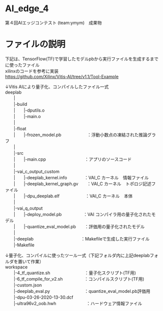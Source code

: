 # AI_edge_4
第４回AIエッジコンテスト (team:ymym)　成果物

# ファイルの説明
下記は、TensorFlow(TF)で学習したモデルpbから実行ファイルを生成するまでに使ったファイル  
xilinxのコードを参考に実装  
https://github.com/Xilinx/Vitis-AI/tree/v1.1/Tool-Example  
  
↓Vitis AIにより量子化、コンパイルしたファイル一式  
deeplab  
　　|  
　　|-build  
　　|　　|-dputils.o  
　　|　　|-main.o  
　　|  
　　|-float  
　　|　　|-frozen_model.pb　　　　　　：浮動小数点の凍結された推論グラフ  
　　|  
　　|-src  
　　|　　|-main.cpp　　　　　　　　　：アプリのソースコード  
　　|  
　　|-vai_c_output_custom  
　　|　　|-deeplab_kernel.info　　　　：VAI_C カーネル　情報ファイル  
　　|　　|-deeplab_kernel_graph.gv　　：VAI_C カーネル　トポロジ記述ファイル  
　　|　　|-dpu_deeplab.elf　　　　　　：VAI_C カーネル　本体  
　　|  
　　|-vai_q_output  
　　|　　|-deploy_model.pb　　　　　：VAI コンパイラ用の量子化されたモデル  
　　|　　|-quantize_eval_model.pb　　：評価用の量子化されたモデル  
　　|  
　　|-deeplab　　　　　　　　　　　：Makefileで生成した実行ファイル  
　　|-Makefile  
  
  
↓量子化、コンパイルに使ったツール一式（下記フォルダ内に上記deeplabフォルダを置いて作業）  
workspace  
　　|-4_tf_quantize.sh　　　　　　　　：量子化スクリプト(TF用)  
　　|-6_tf_compile_for_v2.sh　　　　　：コンパイルスクリプト(TF用)  
　　|-custom.json  
　　|-deeplab_eval.py　　　　　　　　：quantize_eval_model.pb評価用  
　　|-dpu-03-26-2020-13-30.dcf  
　　|-ultra96v2_oob.hwh　　　　　　　：ハードウェア情報ファイル  
    
    
